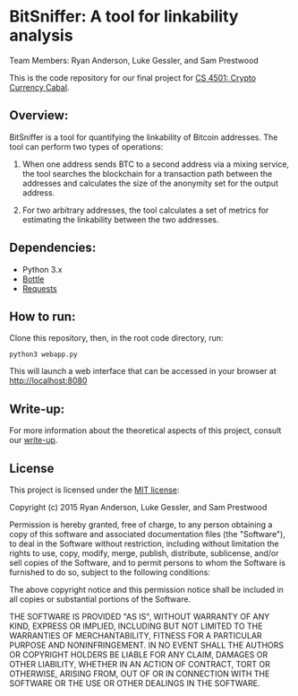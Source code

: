 # BitSniffer: A tool for linkability analysis

Team Members: Ryan Anderson, Luke Gessler, and Sam Prestwood

This is the code repository for our final project for [CS 4501: Crypto Currency Cabal](http://bitcoin-class.org/).

## Overview:

BitSniffer is a tool for quantifying the linkability of Bitcoin addresses. The tool can perform two types of operations:

1. When one address sends BTC to a second address via a mixing service, the tool searches the blockchain for a transaction path between the addresses and calculates the size of the anonymity set for the output address.

2. For two arbitrary addresses, the tool calculates a set of metrics for estimating the linkability between the two addresses.

## Dependencies:

- Python 3.x
- [Bottle](http://bottlepy.org/docs/dev/index.html)
- [Requests](http://docs.python-requests.org/en/latest/)

## How to run:

Clone this repository, then, in the root code directory, run:

    python3 webapp.py

This will launch a web interface that can be accessed in your browser at [http://localhost:8080](http://localhost:8080)

## Write-up:

For more information about the theoretical aspects of this project, consult our [write-up](https://github.com/mrranderson/BitSniffer/raw/master/writeup.pdf).

## License

This project is licensed under the [MIT license](https://opensource.org/licenses/MIT):

Copyright (c) 2015 Ryan Anderson, Luke Gessler, and Sam Prestwood

Permission is hereby granted, free of charge, to any person obtaining a copy of this software and associated documentation files (the "Software"), to deal in the Software without restriction, including without limitation the rights to use, copy, modify, merge, publish, distribute, sublicense, and/or sell copies of the Software, and to permit persons to whom the Software is furnished to do so, subject to the following conditions:

The above copyright notice and this permission notice shall be included in all copies or substantial portions of the Software.

THE SOFTWARE IS PROVIDED "AS IS", WITHOUT WARRANTY OF ANY KIND, EXPRESS OR IMPLIED, INCLUDING BUT NOT LIMITED TO THE WARRANTIES OF MERCHANTABILITY, FITNESS FOR A PARTICULAR PURPOSE AND NONINFRINGEMENT. IN NO EVENT SHALL THE AUTHORS OR COPYRIGHT HOLDERS BE LIABLE FOR ANY CLAIM, DAMAGES OR OTHER LIABILITY, WHETHER IN AN ACTION OF CONTRACT, TORT OR OTHERWISE, ARISING FROM, OUT OF OR IN CONNECTION WITH THE SOFTWARE OR THE USE OR OTHER DEALINGS IN THE SOFTWARE.

